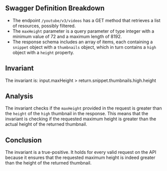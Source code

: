 ## Swagger Definition Breakdown
- The endpoint `/youtube/v3/videos` has a GET method that retrieves a list of resources, possibly filtered.
- The `maxHeight` parameter is a query parameter of type integer with a minimum value of 72 and a maximum length of 8192.
- The response schema includes an array of items, each containing a `snippet` object with a `thumbnails` object, which in turn contains a `high` object with a `height` property.

## Invariant
The invariant is: input.maxHeight > return.snippet.thumbnails.high.height

## Analysis
The invariant checks if the `maxHeight` provided in the request is greater than the `height` of the `high` thumbnail in the response. This means that the invariant is checking if the requested maximum height is greater than the actual height of the returned thumbnail.

## Conclusion
The invariant is a true-positive. It holds for every valid request on the API because it ensures that the requested maximum height is indeed greater than the height of the returned thumbnail.
